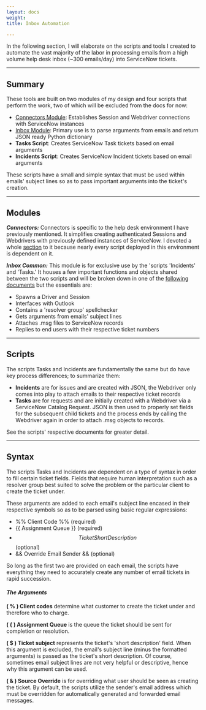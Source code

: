 ```yaml
---
layout: docs
weight: 
title: Inbox Automation

---
```

In the following section, I will elaborate on the scripts and tools I created to automate the vast majority of the labor in processing emails from a high volume help desk inbox (\~300 emails/day) into ServiceNow tickets.

<hr />

## Summary

These tools are built on two modules of my design and four scripts that perform the work, two of which will be excluded from the docs for now:

* [Connectors Module](/docs/connectors/): Establishes Session and Webdriver connections with ServiceNow instances
* [Inbox Module](/docs/inbox-common-module/): Primary use is to parse arguments from emails and return JSON ready Python dictionary
* **Tasks Script**: Creates ServiceNow Task tickets based on email arguments
* **Incidents Script**: Creates ServiceNow Incident tickets based on email arguments

These scripts have a small and simple syntax that must be used within emails' subject lines so as to pass important arguments into the ticket's creation.

<hr />

## Modules

**_Connectors:_** Connectors is specific to the help desk environment I have previously mentioned. It simplifies creating authenticated Sessions and Webdrivers with previously defined instances of ServiceNow. I devoted a whole [section](/docs/connectors/) to it because nearly every script deployed in this environment is dependent on it.

**_Inbox Common:_** This module is for exclusive use by the 'scripts 'Incidents' and 'Tasks.' It houses a few important functions and objects shared between the two scripts and will be broken down in one of the [following documents](/docs/inbox-common-module/) but the essentials are:

* Spawns a Driver and Session
* Interfaces with Outlook
* Contains a 'resolver group' spellchecker
* Gets arguments from emails' subject lines
* Attaches .msg files to ServiceNow records
* Replies to end users with their respective ticket numbers

<hr />

## Scripts

The scripts Tasks and Incidents are fundamentally the same but do have key process differences; to summarize them:

* **Incidents** are for issues and are created with JSON, the Webdriver only comes into play to attach emails to their respective ticket records
* **Tasks** are for requests and are initially created with a Webdriver via a ServiceNow Catalog Request. JSON is then used to properly set fields for the subsequent child tickets and the process ends by calling the Webdriver again in order to attach .msg objects to records.

See the scripts' respective documents for greater detail.

<hr />

## Syntax

The scripts Tasks and Incidents are dependent on a type of syntax in order to fill certain ticket fields. Fields that require human interpretation such as a resolver group best suited to solve the problem or the particular client to create the ticket under.

These arguments are added to each email's subject line encased in their respective symbols so as to be parsed using basic regular expressions:

* %% Client Code %% (required)
* {{ Assignment Queue }} (required)
* $$ Ticket Short Description $$ (optional)
* && Override Email Sender && (optional)

So long as the first two are provided on each email, the scripts have everything they need to accurately create any number of email tickets in rapid succession.

#### **_The Arguments_**

**( % ) Client codes** determine what customer to create the ticket under and therefore who to charge.

**( { ) Assignment Queue** is the queue the ticket should be sent for completion or resolution.

**( $ ) Ticket subject** represents the ticket's 'short description' field. When this argument is excluded, the email's subject line (minus the formatted arguments) is passed as the ticket's short description. Of course, sometimes email subject lines are not very helpful or descriptive, hence why this argument can be used.

**( & ) Source Override** is for overriding what user should be seen as creating the ticket. By default, the scripts utilize the sender's email address which must be overridden for automatically generated and forwarded email messages.